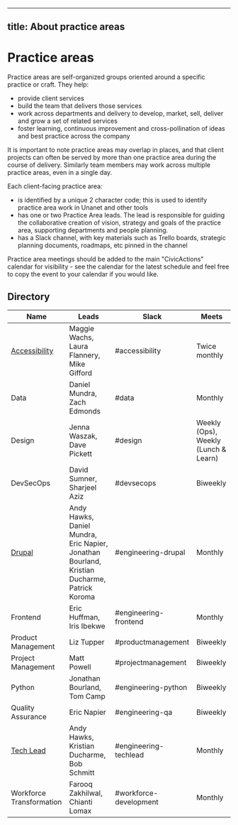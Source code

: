 ______________________________________________________________________

## title: About practice areas

# Practice areas

Practice areas are self-organized groups oriented around a specific practice or craft. They help:

- provide client services
- build the team that delivers those services
- work across departments and delivery to develop, market, sell, deliver and grow a set of related services
- foster learning, continuous improvement and cross-pollination of ideas and best practice across the company

It is important to note practice areas may overlap in places, and that client projects can often be served by more than one practice area during the course of delivery. Similarly team members may work across multiple practice areas, even in a single day.

Each client-facing practice area:

- is identified by a unique 2 character code; this is used to identify practice area work in Unanet and other tools
- has one or two Practice Area leads. The lead is responsible for guiding the collaborative creation of vision, strategy and goals of the practice area, supporting departments and people planning.
- has a Slack channel, with key materials such as Trello boards, strategic planning documents, roadmaps, etc pinned in the channel

Practice area meetings should be added to the main "CivicActions" calendar for visibility - see the calendar for the latest schedule and feel free to copy the event to your calendar if you would like.

## Directory

| Name                                         | Leads                                                                                        | Slack                  | Meets                                |
| -------------------------------------------- | -------------------------------------------------------------------------------------------- | ---------------------- | ------------------------------------ |
| [Accessibility](accessibility/README.md)     | Maggie Wachs, Laura Flannery, Mike Gifford                                                   | #accessibility         | Twice monthly                        |
| Data                                         | Daniel Mundra, Zach Edmonds                                                                  | #data                  | Monthly                              |
| Design                                       | Jenna Waszak, Dave Pickett                                                                   | #design                | Weekly (Ops), Weekly (Lunch & Learn) |
| DevSecOps                                    | David Sumner, Sharjeel Aziz                                                                  | #devsecops             | Biweekly                             |
| [Drupal](engineering/drupal/README.md)       | Andy Hawks, Daniel Mundra, Eric Napier, Jonathan Bourland, Kristian Ducharme, Patrick Koroma | #engineering-drupal    | Monthly                              |
| Frontend                                     | Eric Huffman, Iris Ibekwe                                                                    | #engineering-frontend  | Monthly                              |
| Product Management                           | Liz Tupper                                                                                   | #productmanagement     | Biweekly                             |
| Project Management                           | Matt Powell                                                                                  | #projectmanagement     | Biweekly                             |
| Python                                       | Jonathan Bourland, Tom Camp                                                                  | #engineering-python    | Biweekly                             |
| Quality Assurance                            | Eric Napier                                                                                  | #engineering-qa        | Biweekly                             |
| [Tech Lead](engineering/tech-lead/README.md) | Andy Hawks, Kristian Ducharme, Bob Schmitt                                                   | #engineering-techlead  | Monthly                              |
| Workforce Transformation                     | Farooq Zakhilwal, Chianti Lomax                                                              | #workforce-development | Monthly                              |

